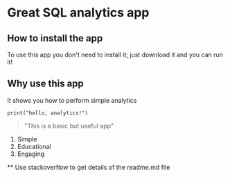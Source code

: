 # Great SQL analytics app

## How to install the app

To use this app you don't need to install it; just download it and you can run it!

## Why use this app

It shows you how to perform simple analytics

```
print("hello, analytics!")

```

> "This is a basic but useful app"

1. Simple
2. Educational
3. Engaging

** Use stackoverflow to get details of the readme.md file

